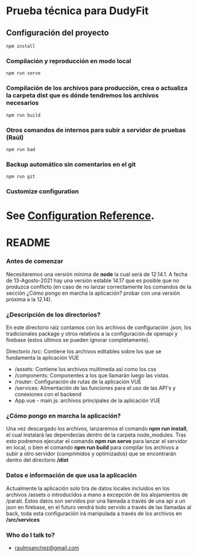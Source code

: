 # Prueba técnica para DudyFit

## Configuración del proyecto
```
npm install
```

### Compilación y reproducción en modo local
```
npm run serve
```

### Compilación de los archivos para producción, crea o actualiza la carpeta dist que es dónde tendremos los archivos necesarios
```
npm run build
```

### Otros comandos de internos para subir a servidor de pruebas (Raúl)
```
npm run bad
```

### Backup automático sin comentarios en el git
```
npm run git
```


### Customize configuration
See [Configuration Reference](https://cli.vuejs.org/config/).
=======
# README #

### Antes de comenzar ###

Necesitaremos una versión mínima de **node** la cual será de 12.14.1. A fecha de 13-Agosto-2021 hay una versión estable 14.17 que es posible que no produzca conflicto (en caso de no lanzar correctamente los comandos de la sección ¿Cómo pongo en marcha la aplicación? probar con una versión próxima a la 12.14). 
### ¿Descripción de los directorios? ###

En este directorio raíz contamos con los archivos de configuración .json, los tradicionales package y otros relativos a la configuración de openapi y firebase (estos últimos se pueden ignorar completamente).

Directorio /src: Contiene los archivos editables sobre los que se fundamenta la aplicación VUE
* /assets: Contiene los archivos multimeda así como los css
* /components: Componentes a los que llamarán luego las vistas
* /router: Configuración de rutas de la aplicación VUE
* /services: Alimentación de las funciones para el uso de las API's y conexiones con el backend
* App.vue - main.js: archivos principales de la aplicación VUE

### ¿Cómo pongo en marcha la aplicación? ###

Una vez descargado los archivos, lanzaremos el comando **npm run install**, el cual instalará las dependecias dentro de la carpeta node_modules. Tras esto podremos ejecutar el comando **npm run serve** para lanzar el servidor en local, o bien el comando **npm run build** para compilar los archivos a subir a otro servidor (comprimidos y optimizados) que se encontrarán dentro del directorio **/dist**

### Datos e información de que usa la aplicación ###

Actualmente la aplicación solo tira de datos locales incluidos en los archivos /assets o introducidos a mano a excepción de los alojamientos de /parati. Estos datos son servidos por una llamada a través de una api a un json en firebase, en el futuro vendrá todo servido a través de las llamadas al back, toda esta configuración irá manipulada a través de los archivos en **/src/services**

### Who do I talk to? ###

* raulmsanchez@gmail.com
>>>>>>> 
